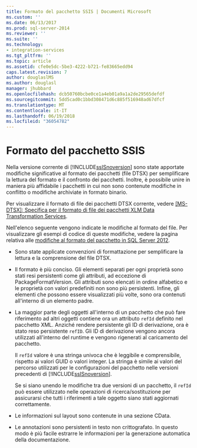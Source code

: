 ```yaml
---
title: Formato del pacchetto SSIS | Documenti Microsoft
ms.custom: ''
ms.date: 06/13/2017
ms.prod: sql-server-2014
ms.reviewer: ''
ms.suite: ''
ms.technology:
- integration-services
ms.tgt_pltfrm: ''
ms.topic: article
ms.assetid: cfe0e5dc-5be3-4222-b721-fe83665edd94
caps.latest.revision: 7
author: douglaslMS
ms.author: douglasl
manager: jhubbard
ms.openlocfilehash: dcb50760bcbe0ce1a4eb01a9a1a2de29565defdf
ms.sourcegitcommit: 5dd5cad0c1bbd308471d6c885f516948ad67dfcf
ms.translationtype: MT
ms.contentlocale: it-IT
ms.lasthandoff: 06/19/2018
ms.locfileid: "36054782"
---
```

# <a name="ssis-package-format"></a>Formato del pacchetto SSIS
  Nella versione corrente di [!INCLUDE[ssISnoversion](../includes/ssisnoversion-md.md)] sono state apportate modifiche significative al formato dei pacchetti (file DTSX) per semplificare la lettura del formato e il confronto dei pacchetti. Inoltre, è possibile unire in maniera più affidabile i pacchetti in cui non sono contenute modifiche in conflitto o modifiche archiviate in formato binario.  
  
 Per visualizzare il formato di file dei pacchetti DTSX corrente, vedere [\[MS-DTSX\]: Specifica per il formato di file dei pacchetti XLM Data Transformation Services](http://go.microsoft.com/fwlink/?LinkId=233251).  
  
 Nell'elenco seguente vengono indicate le modifiche al formato del file. Per visualizzare gli esempi di codice di queste modifiche, vedere la pagina relativa alle [modifiche al formato del pacchetto in SQL Server 2012](http://go.microsoft.com/fwlink/?LinkId=233255).  
  
-   Sono state applicate convenzioni di formattazione per semplificare la lettura e la comprensione del file DTSX.  
  
-   Il formato è più conciso. Gli elementi separati per ogni proprietà sono stati resi persistenti come gli attributi, ad eccezione di PackageFormatVersion. Gli attributi sono elencati in ordine alfabetico e le proprietà con valori predefiniti non sono più persistenti. Infine, gli elementi che possono essere visualizzati più volte, sono ora contenuti all'interno di un elemento padre.  
  
-   La maggior parte degli oggetti all'interno di un pacchetto che può fare riferimento ad altri oggetti contiene ora un attributo `refId` definito nel pacchetto XML. Anziché rendere persistente gli ID di derivazione, ora è stato reso persistente `refID`. Gli ID di derivazione vengono ancora utilizzati all'interno del runtime e vengono rigenerati al caricamento del pacchetto.  
  
     Il `refId` valore è una stringa univoca che è leggibile e comprensibile, rispetto ai valori GUID o valori integer. La stringa è simile ai valori del percorso utilizzati per le configurazioni del pacchetto nelle versioni precedenti di [!INCLUDE[ssISnoversion](../includes/ssisnoversion-md.md)].  
  
     Se si siano unendo le modifiche tra due versioni di un pacchetto, il `refId` può essere utilizzato nelle operazioni di ricerca/sostituzione per assicurarsi che tutti i riferimenti a tale oggetto siano stati aggiornati correttamente.  
  
-   Le informazioni sul layout sono contenute in una sezione CData.  
  
-   Le annotazioni sono persistenti in testo non crittografato. In questo modo è più facile estrarre le informazioni per la generazione automatica della documentazione.  
  
  